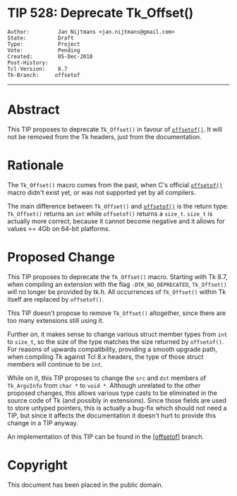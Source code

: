 # TIP 528: Deprecate Tk_Offset()
	Author:         Jan Nijtmans <jan.nijtmans@gmail.com>
	State:          Draft
	Type:           Project
	Vote:           Pending
	Created:        05-Dec-2018
	Post-History:   
	Tcl-Version:    8.7
	Tk-Branch:     offsetof
-----

# Abstract

This TIP proposes to deprecate `Tk_Offset()` in favour of [`offsetof()`](https://en.wikipedia.org/wiki/Offsetof).
It will not be removed from the Tk headers, just from the documentation.

# Rationale

The `Tk_Offset()` macro comes from the past, when C's official [`offsetof()`](https://en.wikipedia.org/wiki/Offsetof)
macro didn't exist yet, or was not supported yet by all compilers.

The main difference between `Tk_Offset()` and [`offsetof()`](https://en.wikipedia.org/wiki/Offsetof)
is the return type: `Tk_Offset()` returns an `int` while `offsetof()` returns a `size_t`. `size_t` is actually
more correct, because it cannot become negative and it allows for values >= 4Gb on 64-bit platforms.

# Proposed Change

This TIP proposes to deprecate the `Tk_Offset()` macro. Starting with
Tk 8.7, when compiling an extension with the flag `-DTK_NO_DEPRECATED`,
`Tk_Offset()` will no longer be provided by tk.h. All occurrences
of `Tk_Offset()` within Tk itself are replaced by `offsetof()`.

This TIP doesn't propose to remove `Tk_Offset()` altogether, since there
are too many extensions still using it.

Further on, it makes sense to change various struct member types from
`int` to `size_t`, so the size of the type matches the size returned
by `offsetof()`. For reasons of upwards compatibility, providing a
smooth upgrade path, when compiling Tk against Tcl 8.x headers, the
type of those struct members will continue to be `int`.

While on it, this TIP proposes to change the `src` and `dst` members
of `Tk_ArgvInfo` from `char *` to `void *`. Although unrelated to
the other proposed changes, this allows various type casts to
be eliminated in the source code of Tk (and possibly in extensions).
Since those fields are used to store untyped pointers, this is
actually a bug-fix which should not need a TIP, but since it affects
the documentation it doesn't hurt to provide this change in a TIP anyway.

An implementation of this TIP can be found in the [\[offsetof\]](https://core.tcl.tk/tk/timeline?r=offsetof) branch.

# Copyright

This document has been placed in the public domain.
